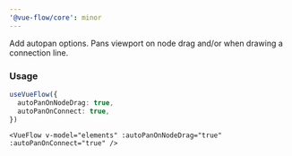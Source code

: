 ```yaml
---
'@vue-flow/core': minor
---
```


Add autopan options. Pans viewport on node drag and/or when drawing a connection line.

### Usage

```ts
useVueFlow({
  autoPanOnNodeDrag: true,
  autoPanOnConnect: true,
})
```

```vue
<VueFlow v-model="elements" :autoPanOnNodeDrag="true" :autoPanOnConnect="true" />
```
